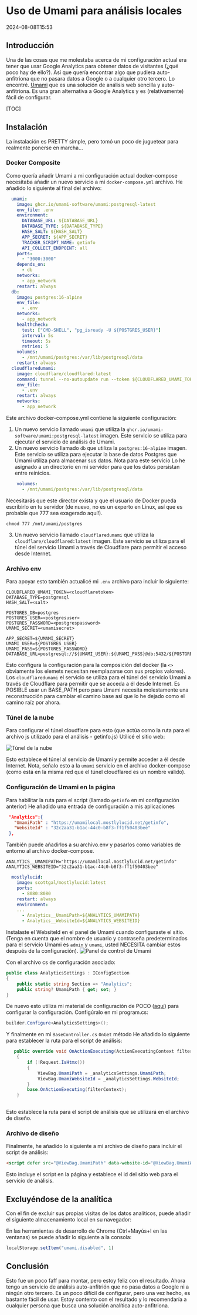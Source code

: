 # Uso de Umami para análisis locales

<!--category-- ASP.NET, Umami -->
<datetime class="hidden">2024-08-08T15:53</datetime>

## Introducción

Una de las cosas que me molestaba acerca de mi configuración actual era tener que usar Google Analytics para obtener datos de visitantes (¿qué poco hay de ello?). Así que quería encontrar algo que pudiera auto-anfitriona que no pasara datos a Google o a cualquier otro tercero. Lo encontré. [Umami](https://umami.is/) que es una solución de análisis web sencilla y auto-anfitriona. Es una gran alternativa a Google Analytics y es (relativamente) fácil de configurar.

[TOC]

## Instalación

La instalación es PRETTY simple, pero tomó un poco de juguetear para realmente ponerse en marcha...

### Docker Composite

Como quería añadir Umami a mi configuración actual docker-compose necesitaba añadir un nuevo servicio a mi `docker-compose.yml` archivo. He añadido lo siguiente al final del archivo:

```yaml
  umami:
    image: ghcr.io/umami-software/umami:postgresql-latest
    env_file: .env
    environment:
      DATABASE_URL: ${DATABASE_URL}
      DATABASE_TYPE: ${DATABASE_TYPE}
      HASH_SALT: ${HASH_SALT}
      APP_SECRET: ${APP_SECRET}
      TRACKER_SCRIPT_NAME: getinfo
      API_COLLECT_ENDPOINT: all
    ports:
      - "3000:3000"
    depends_on:
      - db
    networks:
      - app_network
    restart: always
  db:
    image: postgres:16-alpine
    env_file:
      - .env
    networks:
      - app_network
    healthcheck:
      test: ["CMD-SHELL", "pg_isready -U ${POSTGRES_USER}"]
      interval: 5s
      timeout: 5s
      retries: 5
    volumes:
      - /mnt/umami/postgres:/var/lib/postgresql/data
    restart: always
  cloudflaredumami:
    image: cloudflare/cloudflared:latest
    command: tunnel --no-autoupdate run --token ${CLOUDFLARED_UMAMI_TOKEN}
    env_file:
      - .env
    restart: always
    networks:
      - app_network


```

Este archivo docker-compose.yml contiene la siguiente configuración:

1. Un nuevo servicio llamado `umami` que utiliza la `ghcr.io/umami-software/umami:postgresql-latest` imagen. Este servicio se utiliza para ejecutar el servicio de análisis de Umami.
2. Un nuevo servicio llamado `db` que utiliza la `postgres:16-alpine` imagen. Este servicio se utiliza para ejecutar la base de datos Postgres que Umami utiliza para almacenar sus datos.
   Nota para este servicio Lo he asignado a un directorio en mi servidor para que los datos persistan entre reinicios.

```yaml
    volumes:
      - /mnt/umami/postgres:/var/lib/postgresql/data
```

Necesitarás que este director exista y que el usuario de Docker pueda escribirlo en tu servidor (de nuevo, no es un experto en Linux, así que es probable que 777 sea exagerado aquí!).

```shell
chmod 777 /mnt/umami/postgres
```

3. Un nuevo servicio llamado `cloudflaredumami` que utiliza la `cloudflare/cloudflared:latest` imagen. Este servicio se utiliza para el túnel del servicio Umami a través de Cloudflare para permitir el acceso desde Internet.

### Archivo env

Para apoyar esto también actualicé mi `.env` archivo para incluir lo siguiente:

```shell
CLOUDFLARED_UMAMI_TOKEN=<cloudflaretoken>
DATABASE_TYPE=postgresql
HASH_SALT=<salt>

POSTGRES_DB=postgres
POSTGRES_USER=<postgresuser>
POSTGRES_PASSWORD=<postgrespassword>
UMAMI_SECRET=<umamisecret>

APP_SECRET=${UMAMI_SECRET}
UMAMI_USER=${POSTGRES_USER}
UMAMI_PASS=${POSTGRES_PASSWORD}
DATABASE_URL=postgresql://${UMAMI_USER}:${UMAMI_PASS}@db:5432/${POSTGRES_DB}
```

Esto configura la configuración para la composición del docker (la `<>` obviamente los elemets necesitan reemplazarse con sus propios valores). Los `cloudflaredumami` el servicio se utiliza para el túnel del servicio Umami a través de Cloudflare para permitir que se acceda a él desde Internet. Es POSIBLE usar un BASE_PATH pero para Umami necesita molestamente una reconstrucción para cambiar el camino base así que lo he dejado como el camino raíz por ahora.

### Túnel de la nube

Para configurar el túnel cloudflare para esto (que actúa como la ruta para el archivo js utilizado para el análisis - getinfo.js) Utilicé el sitio web:

![Túnel de la nube](umamisetup.png)

Esto establece el túnel al servicio de Umami y permite acceder a él desde Internet. Nota, señalo esto a la `umami` servicio en el archivo docker-compose (como está en la misma red que el túnel cloudflared es un nombre válido).

### Configuración de Umami en la página

Para habilitar la ruta para el script (llamado `getinfo` en mi configuración anterior) He añadido una entrada de configuración a mis aplicaciones

```json
 "Analytics":{
   "UmamiPath" : "https://umamilocal.mostlylucid.net/getinfo",
   "WebsiteId" : "32c2aa31-b1ac-44c0-b8f3-ff1f50403bee"
 },
```

También puede añadirlos a su archivo.env y pasarlos como variables de entorno al archivo docker-compose.

```shell
ANALYTICS__UMAMIPATH="https://umamilocal.mostlylucid.net/getinfo"
ANALYTICS_WEBSITEID="32c2aa31-b1ac-44c0-b8f3-ff1f50403bee"
```

```yaml
  mostlylucid:
    image: scottgal/mostlylucid:latest
    ports:
      - 8080:8080
    restart: always
    environment:
    ...
      - Analytics__UmamiPath=${ANALYTICS_UMAMIPATH}
      - Analytics__WebsiteId=${ANALYTICS_WEBSITEID}
```

Instalaste el WebsiteId en el panel de Umami cuando configuraste el sitio. (Tenga en cuenta que el nombre de usuario y contraseña predeterminados para el servicio Umami es `admin` y `umami`, usted NECESITA cambiar estos después de la configuración).
![Panel de control de Umami](umamiaddwebsite.png)

Con el archivo cs de configuración asociado:

```csharp
public class AnalyticsSettings : IConfigSection
{
    public static string Section => "Analytics";
    public string? UmamiPath { get; set; }
}
```

De nuevo esto utiliza mi material de configuración de POCO ([aquí](/blog/addingidentityfreegoogleauth#configuring-google-auth-with-poco)) para configurar la configuración.
Configúralo en mi program.cs:

```csharp
builder.Configure<AnalyticsSettings>();
```

Y finalmente en mi `BaseController.cs` `OnGet` método He añadido lo siguiente para establecer la ruta para el script de análisis:

```csharp
   public override void OnActionExecuting(ActionExecutingContext filterContext)
    {
        if (!Request.IsHtmx())
        {
            ViewBag.UmamiPath = _analyticsSettings.UmamiPath;
            ViewBag.UmamiWebsiteId = _analyticsSettings.WebsiteId;
        }
        base.OnActionExecuting(filterContext);
    }
    
```

Esto establece la ruta para el script de análisis que se utilizará en el archivo de diseño.

### Archivo de diseño

Finalmente, he añadido lo siguiente a mi archivo de diseño para incluir el script de análisis:

```html
<script defer src="@ViewBag.UmamiPath" data-website-id="@ViewBag.UmamiWebsiteId"></script>
```

Esto incluye el script en la página y establece el id del sitio web para el servicio de análisis.

## Excluyéndose de la analítica

Con el fin de excluir sus propias visitas de los datos analíticos, puede añadir el siguiente almacenamiento local en su navegador:

En las herramientas de desarrollo de Chrome (Ctrl+Mayús+I en las ventanas) se puede añadir lo siguiente a la consola:

```javascript
localStorage.setItem("umami.disabled", 1)
```

## Conclusión

Esto fue un poco faff para montar, pero estoy feliz con el resultado. Ahora tengo un servicio de análisis auto-anfitrión que no pasa datos a Google ni a ningún otro tercero. Es un poco difícil de configurar, pero una vez hecho, es bastante fácil de usar. Estoy contento con el resultado y lo recomendaría a cualquier persona que busca una solución analítica auto-anfitriona.